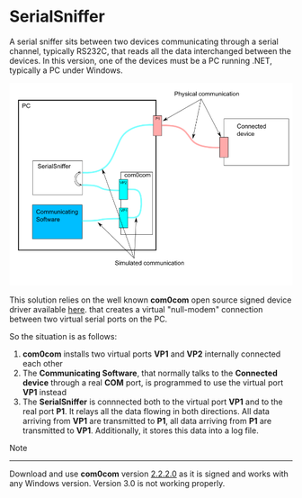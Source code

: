 # SerialSniffer

A serial sniffer sits between two devices communicating through a serial channel, typically RS232C, that reads all the data interchanged 
between the devices. In this version, one of the devices must be a PC running .NET, typically a PC under Windows.

![Layout](doc/layout.png)

This solution relies on the well known **com0com** open source signed device driver available [here](http://com0com.sourceforge.net/).
that creates a virtual "null-modem" connection between two virtual serial ports on the PC. 

So the situation is as follows:

1. **com0com** installs two virtual ports **VP1** and **VP2** internally connected each other
2. The **Communicating Software**, that normally talks to the **Connected device** through a real **COM** port, is programmed to use the virtual port **VP1** instead
3. The **SerialSniffer** is connnected both to the virtual port **VP1** and to the real port **P1**.
   It relays all the data flowing in both directions. All data arriving from **VP1** are transmitted to **P1**, all data arriving from **P1** are transmitted to **VP1**.
   Additionally, it stores this data into a log file.
   
Note
____

Download and use **com0com** version [2.2.2.0](https://sourceforge.net/projects/com0com/files/com0com/2.2.2.0/) as it is signed and works with any Windows version.
Version 3.0 is not working properly.